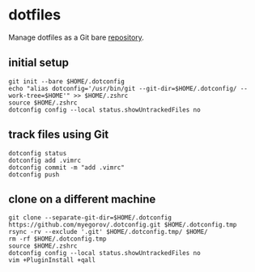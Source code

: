 # dotfiles

Manage dotfiles as a Git bare [repository](https://news.ycombinator.com/item?id=11070797).

## initial setup

```shell
git init --bare $HOME/.dotconfig
echo "alias dotconfig='/usr/bin/git --git-dir=$HOME/.dotconfig/ --work-tree=$HOME'" >> $HOME/.zshrc
source $HOME/.zshrc
dotconfig config --local status.showUntrackedFiles no
```

## track files using Git

```shell
dotconfig status
dotconfig add .vimrc
dotconfig commit -m "add .vimrc"
dotconfig push
```

## clone on a different machine

```shell
git clone --separate-git-dir=$HOME/.dotconfig https://github.com/myegorov/.dotconfig.git $HOME/.dotconfig.tmp
rsync -rv --exclude '.git' $HOME/.dotconfig.tmp/ $HOME/
rm -rf $HOME/.dotconfig.tmp
source $HOME/.zshrc
dotconfig config --local status.showUntrackedFiles no
vim +PluginInstall +qall
```
